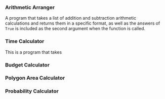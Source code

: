 ### Arithmetic Arranger
A program that takes a list of addition and subtraction arithmetic calculations and returns them in a specific format, as well as the answers of `True` 
is included as the second argument when the function is called.


### Time Calculator
This is a program that takes 


### Budget Calculator



### Polygon Area Calculator



### Probability Calculator


